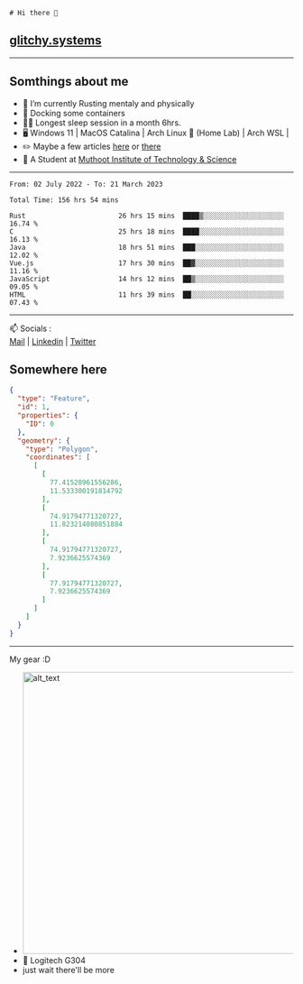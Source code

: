 ```
# Hi there 👋
```
## [glitchy.systems](https://glitchy.systems)
---

## Somthings about me



- 🌱 I’m currently Rusting mentaly and physically
- 🐋 Docking some containers
- 😶‍🌫️ Longest sleep session in a month 6hrs.
- 🖥️ Windows 11 | MacOS Catalina | Arch Linux 🦩 (Home Lab) | Arch WSL |
- ✏️ Maybe a few articles [here](https://medium.com/@advaithnarayanan8) or [there](https://medium.com/@advaithnarayanan8)
- 📑 A Student at [Muthoot Institute of Technology & Science](https://mgmits.ac.in/)



---

<!--START_SECTION:waka-->

```text
From: 02 July 2022 - To: 21 March 2023

Total Time: 156 hrs 54 mins

Rust                       26 hrs 15 mins  ████▒░░░░░░░░░░░░░░░░░░░░   16.74 %
C                          25 hrs 18 mins  ████░░░░░░░░░░░░░░░░░░░░░   16.13 %
Java                       18 hrs 51 mins  ███░░░░░░░░░░░░░░░░░░░░░░   12.02 %
Vue.js                     17 hrs 30 mins  ██▓░░░░░░░░░░░░░░░░░░░░░░   11.16 %
JavaScript                 14 hrs 12 mins  ██▒░░░░░░░░░░░░░░░░░░░░░░   09.05 %
HTML                       11 hrs 39 mins  ██░░░░░░░░░░░░░░░░░░░░░░░   07.43 %
```

<!--END_SECTION:waka-->

---

📫 Socials :<br>
[Mail](mailto:advaithnarayanan8@gmail.com) | [Linkedin](https://www.linkedin.com/in/advaith-narayanan-a72152214/) | [Twitter](https://twitter.com/advaithnarayan)

## Somewhere here

```geojson
{
  "type": "Feature",
  "id": 1,
  "properties": {
    "ID": 0
  },
  "geometry": {
    "type": "Polygon",
    "coordinates": [
      [
        [
          77.41528961556286,
          11.533300191814792
        ],
        [
          74.91794771320727,
          11.823214080851884
        ],
        [
          74.91794771320727,
          7.9236625574369
        ],
        [
          77.91794771320727,
          7.9236625574369
        ]
      ]
    ]
  }
}
```


--- 
My gear :D

- [<img alt="alt_text" width="500px" src="https://valid.x86.fr/cache/banner/xv24bv-6.png" />](https://valid.x86.fr/xv24bv)
- 🐁 Logitech G304
- just wait there'll be more

